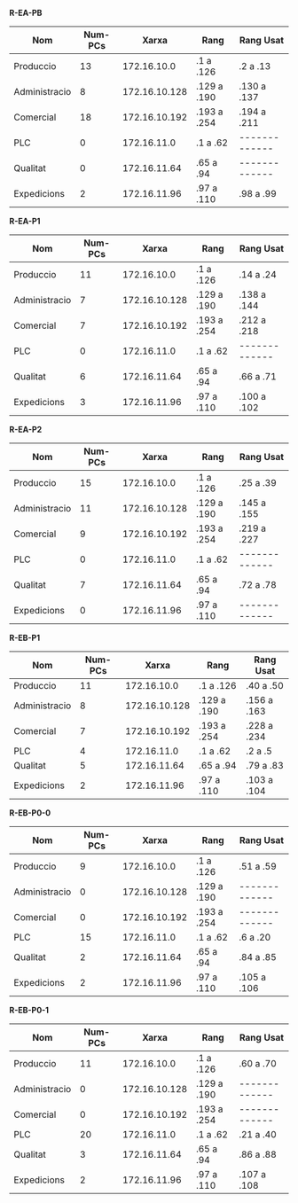 **R-EA-PB**

|Nom|Num-PCs|Xarxa|Rang|Rang Usat|
|---|---|---|---|---|
|Produccio|	13|	172.16.10.0|		.1 a .126|	.2 a .13|		
|Administracio|	8|	172.16.10.128|		.129 a .190|	.130 a .137|		
|Comercial|	18|	172.16.10.192|		.193 a .254|	.194 a .211|		
|PLC	|	0|	172.16.11.0|		.1 a .62|-------------|		
|Qualitat|  0|	172.16.11.64|	.65 a .94|-------------|		
|Expedicions|	2|	172.16.11.96|		.97 a .110|	.98 a .99|



**R-EA-P1**

|Nom|Num-PCs|Xarxa|Rang|Rang Usat|
|---|---|---|---|---|
|Produccio|	11|	172.16.10.0|		.1 a .126|	.14 a .24|		
|Administracio|	7|	172.16.10.128|		.129 a .190|	.138 a .144|		
|Comercial|	7|	172.16.10.192|		.193 a .254|	.212 a .218|		
|PLC	|	0|	172.16.11.0|		.1 a .62|-------------|		
|Qualitat|	6|	172.16.11.64|	.65 a .94|  .66 a .71|		
|Expedicions|	3|	172.16.11.96|		.97 a .110|	.100 a .102|



**R-EA-P2**

|Nom|Num-PCs|Xarxa|Rang|Rang Usat|
|---|---|---|---|---|
|Produccio|	15|	172.16.10.0|		.1 a .126|	.25 a .39|		
|Administracio|	11|	172.16.10.128|		.129 a .190|	.145 a .155|		
|Comercial|	9|	172.16.10.192|		.193 a .254|	.219 a .227|		
|PLC	|	0|	172.16.11.0|		.1 a .62|-------------|		
|Qualitat|	7|	172.16.11.64|	.65 a .94|  .72 a .78|		
|Expedicions|	0|	172.16.11.96|		.97 a .110|-------------|



**R-EB-P1**

|Nom|Num-PCs|Xarxa|Rang|Rang Usat|
|---|---|---|---|---|
|Produccio|	11|	172.16.10.0|		.1 a .126|	.40 a .50|		
|Administracio|	8|	172.16.10.128|		.129 a .190|	.156 a .163|		
|Comercial|	7|	172.16.10.192|		.193 a .254|	.228 a .234|		
|PLC	|	4|	172.16.11.0|		.1 a .62| .2 a .5|		
|Qualitat|	5|	172.16.11.64|	.65 a .94|  .79 a .83|		
|Expedicions|	2|	172.16.11.96|		.97 a .110| .103 a .104|



**R-EB-P0-0**

|Nom|Num-PCs|Xarxa|Rang|Rang Usat|
|---|---|---|---|---|
|Produccio|	9|	172.16.10.0|		.1 a .126|	.51 a .59|		
|Administracio|	0|	172.16.10.128|		.129 a .190|-------------|		
|Comercial|	0|	172.16.10.192|		.193 a .254|-------------|		
|PLC	|	15|	172.16.11.0|		.1 a .62| .6 a .20|		
|Qualitat|	2|	172.16.11.64|	.65 a .94|  .84 a .85|		
|Expedicions|	2|	172.16.11.96|		.97 a .110| .105 a .106|



**R-EB-P0-1**

|Nom|Num-PCs|Xarxa|Rang|Rang Usat|
|---|---|---|---|---|
|Produccio|	11|	172.16.10.0|		.1 a .126|	.60 a .70|		
|Administracio|	0|	172.16.10.128|		.129 a .190|-------------|		
|Comercial|	0|	172.16.10.192|		.193 a .254|-------------|		
|PLC	|	20|	172.16.11.0|		.1 a .62| .21 a .40|		
|Qualitat|	3|	172.16.11.64|	.65 a .94|  .86 a .88|		
|Expedicions|	2|	172.16.11.96|		.97 a .110| .107 a .108|


